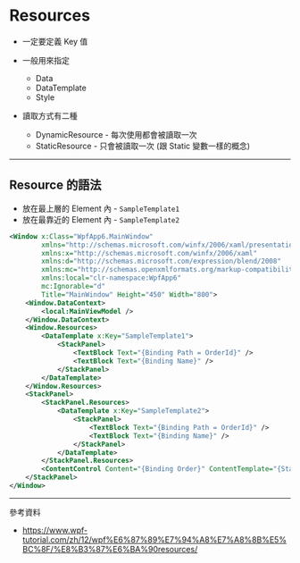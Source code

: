 # Resources

- 一定要定義 Key 值
- 一般用來指定
  - Data
  - DataTemplate
  - Style
- 讀取方式有二種

  - DynamicResource - 每次使用都會被讀取一次
  - StaticResource - 只會被讀取一次 (跟 Static 變數一樣的概念)

---

## Resource 的語法

- 放在最上層的 Element 內 - `SampleTemplate1`
- 放在最靠近的 Element 內 - `SampleTemplate2`

```xml
<Window x:Class="WpfApp6.MainWindow"
        xmlns="http://schemas.microsoft.com/winfx/2006/xaml/presentation"
        xmlns:x="http://schemas.microsoft.com/winfx/2006/xaml"
        xmlns:d="http://schemas.microsoft.com/expression/blend/2008"
        xmlns:mc="http://schemas.openxmlformats.org/markup-compatibility/2006"
        xmlns:local="clr-namespace:WpfApp6"
        mc:Ignorable="d"
        Title="MainWindow" Height="450" Width="800">
    <Window.DataContext>
        <local:MainViewModel />
    </Window.DataContext>
    <Window.Resources>
        <DataTemplate x:Key="SampleTemplate1">
            <StackPanel>
                <TextBlock Text="{Binding Path = OrderId}" />
                <TextBlock Text="{Binding Name}" />
            </StackPanel>
        </DataTemplate>
    </Window.Resources>
    <StackPanel>
        <StackPanel.Resources>
            <DataTemplate x:Key="SampleTemplate2">
                <StackPanel>
                    <TextBlock Text="{Binding Path = OrderId}" />
                    <TextBlock Text="{Binding Name}" />
                </StackPanel>
            </DataTemplate>
        </StackPanel.Resources>
        <ContentControl Content="{Binding Order}" ContentTemplate="{StaticResource SampleTemplate2}" />
    </StackPanel>
</Window>
```

---

參考資料

- https://www.wpf-tutorial.com/zh/12/wpf%E6%87%89%E7%94%A8%E7%A8%8B%E5%BC%8F/%E8%B3%87%E6%BA%90resources/
